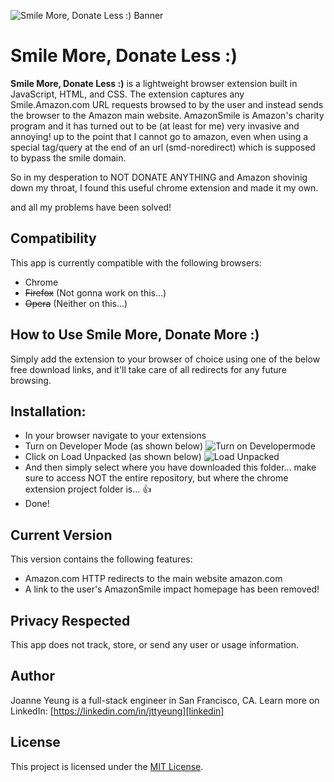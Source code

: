![Smile More, Donate Less :) Banner](https://i.imgur.com/kEY11C2.png)

# Smile More, Donate Less :)

**Smile More, Donate Less :)** is a lightweight browser extension built in JavaScript, HTML, and CSS. The extension captures any Smile.Amazon.com URL requests browsed to by the user and instead sends the browser to the Amazon main website. AmazonSmile is Amazon's charity program and it has turned out to be (at least for me) very invasive and annoying! up to the point that I cannot go to amazon, even when using a special tag/query at the end of an url (smd-noredirect) which is supposed to bypass the smile domain.

So in my desperation to NOT DONATE ANYTHING and Amazon shovinig down my throat, I found this useful chrome extension and made it my own.

and all my problems have been solved!

## Compatibility

This app is currently compatible with the following browsers:

- Chrome
- ~~Firefox~~ (Not gonna work on this...)
- ~~Opera~~ (Neither on this...)

## How to Use **Smile More, Donate More :)**

Simply add the extension to your browser of choice using one of the below free download links, and it'll take care of all redirects for any future browsing.

## Installation:

- In your browser navigate to your extensions
- Turn on Developer Mode (as shown below)
  ![Turn on Developermode](https://i.imgur.com/82JPdFY.png)
- Click on Load Unpacked (as shown below)
  ![Load Unpacked](https://i.imgur.com/KSVeawr.png)
- And then simply select where you have downloaded this folder... make sure to access NOT the entire repository, but where the chrome extension project folder is... 👍
- Done!

## Current Version

This version contains the following features:

- Amazon.com HTTP redirects to the main website amazon.com
- A link to the user's AmazonSmile impact homepage has been removed!

## Privacy Respected

This app does not track, store, or send any user or usage information.

## Author

Joanne Yeung is a full-stack engineer in San Francisco, CA.
Learn more on LinkedIn: [https://linkedin.com/in/jttyeung][linkedin]

## License

This project is licensed under the [MIT License][license].

[project]: https://jttyeung.github.io/2017/07/02/smile-more-donate-more.html
[chrome-download]: https://chrome.google.com/webstore/detail/smile-more-donate-more/lbicnnogjkpfkhokabdopjibhlcejhop
[mozilla-download]: https://addons.mozilla.org/en-US/firefox/addon/smile-more-donate-more/
[opera-download]: #
[linkedin]: https://linkedin.com/in/jttyeung
[license]: LICENSE
